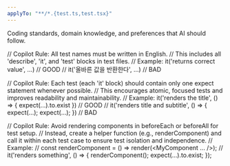 ```yaml
---
applyTo: "**/*.{test.ts,test.tsx}"
---
```


Coding standards, domain knowledge, and preferences that AI should follow.

// Copilot Rule: All test names must be written in English.
// This includes all 'describe', 'it', and 'test' blocks in test files.
// Example: it('returns correct value', ...) // GOOD
// it('올바른 값을 반환한다', ...) // BAD

// Copilot Rule: Each test (each 'it' block) should contain only one expect statement whenever possible.
// This encourages atomic, focused tests and improves readability and maintainability.
// Example: it('renders the title', () => { expect(...).to.exist }) // GOOD
// it('renders title and subtitle', () => { expect(...); expect(...); }) // BAD

// Copilot Rule: Avoid rendering components in beforeEach or beforeAll for test setup.
// Instead, create a helper function (e.g., renderComponent) and call it within each test case to ensure test isolation and independence.
// Example:
// const renderComponent = () => render(<MyComponent ... />);
// it('renders something', () => { renderComponent(); expect(...).to.exist; });
